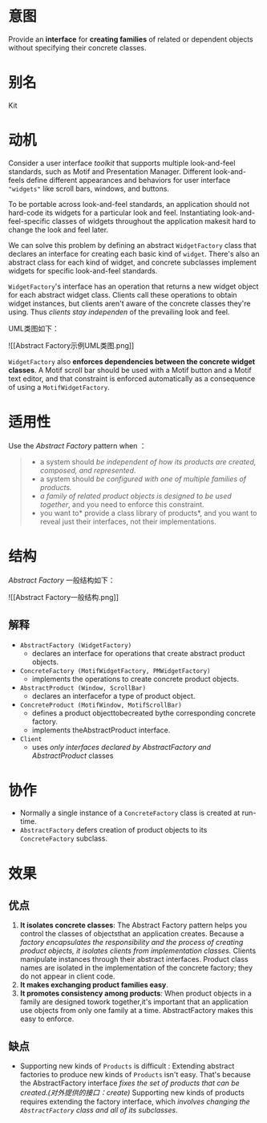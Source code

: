 # 意图
Provide an **interface** for **creating families** of related or dependent objects without specifying their concrete classes.

# 别名
Kit

# 动机
Consider a user interface *toolkit*  that supports multiple look-and-feel standards, such as Motif and Presentation Manager. Different look-and-feels define different appearances and behaviors for user interface `"widgets"` like scroll bars, windows, and buttons. 

To be portable across look-and-feel standards, an application should not hard-code its widgets for a particular look and feel. Instantiating look-and-feel-specific classes of widgets throughout the application makesit hard to change the look and feel later.

We can solve this problem by defining an abstract `WidgetFactory` class that declares an interface for creating each basic kind of `widget`. There's also an abstract class for each kind of widget, and concrete subclasses implement widgets for specific look-and-feel standards. 

`WidgetFactory`'s interface has an operation that returns a new widget object for each abstract widget class.
Clients call these operations to obtain widget instances, but clients aren't aware of the concrete classes they're using. 
Thus *clients stay independen* of the prevailing look and feel.

UML类图如下：

![[Abstract Factory示例UML类图.png]]

`WidgetFactory` also **enforces dependencies between the concrete widget classes**. A Motif scroll bar should be used with a Motif button and a Motif text editor, and that constraint is enforced automatically as a consequence of using a `MotifWidgetFactory`.

# 适用性
Use the *Abstract Factory* pattern when ：
>- a system should *be independent of how its products are created, composed, and represented*. 
>- a system should *be configured with one of multiple families of products.* 
>- *a family of related product objects is designed to be used together*, and you need to enforce this constraint. 
>- you want to* provide a class library of products*, and you want to reveal just their interfaces, not their implementations.

# 结构
*Abstract Factory* 一般结构如下：

![[Abstract Factory一般结构.png]]

## 解释
- `AbstractFactory (WidgetFactory)`
	- declares an interface for operations that create abstract product objects. 
- `ConcreteFactory (MotifWidgetFactory, PMWidgetFactory)`
	-  implements the operations to create concrete product objects. 
-  `AbstractProduct (Window, ScrollBar)`
	- declares an interfacefor a type of product object. 
-  `ConcreteProduct (MotifWindow, MotifScrollBar)`
	-  defines a product objecttobecreated bythe corresponding concrete factory. 
	-  implements theAbstractProduct interface. 
- `Client`
	- uses *only interfaces declared by AbstractFactory and AbstractProduct* classes


# 协作
- Normally a single instance of a `ConcreteFactory` class is created at run-time.
- `AbstractFactory` defers creation of product objects to its `ConcreteFactory` subclass.

# 效果
## 优点
1. **It isolates concrete classes**: The Abstract Factory pattern helps you control the classes of objectsthat an application creates. Because a *factory encapsulates the responsibility and the process of creating product objects, it isolates clients from implementation classes.* Clients manipulate instances through their abstract interfaces. Product class names are isolated in the implementation of the concrete factory; they do not appear in client code.
2. **It makes exchanging product families easy**.
3. **It promotes consistency among products**: When product objects in a family are designed towork together,it's important that an application use objects from only one family at a time. AbstractFactory makes this easy to enforce.
	
## 缺点
- Supporting new kinds of `Products` is difficult : Extending abstract factories to produce new kinds of `Products` isn't easy. That's because the AbstractFactory interface *fixes the set of products that can be created.(对外提供的接口：create)* Supporting new kinds of products requires extending the factory interface, which *involves changing the `AbstractFactory` class and all of its subclasses*. 